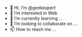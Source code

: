 - 👋 Hi, I’m @geekexpert
- 👀 I’m interested in Web
- 🌱 I’m currently learning ...
- 💞️ I’m looking to collaborate on ...
- 📫 How to reach me ...

<!---
geekexpert/geekexpert is a ✨ special ✨ repository because its `README.md` (this file) appears on your GitHub profile.
You can click the Preview link to take a look at your changes.
--->
